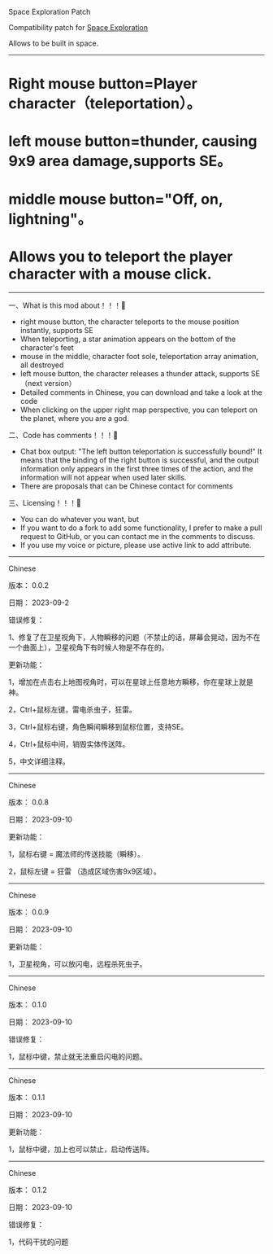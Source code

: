 Space Exploration Patch

Compatibility patch for [Space Exploration](https://mods.factorio.com/mod/space-exploration)

Allows [        ](                                  ) to be built in space.

---------------------------------------------------------------------------------------------------  

#  Right mouse button=Player character（teleportation）。
#  left mouse button=thunder, causing 9x9 area damage,supports SE。
#  middle mouse button="Off, on, lightning"。

#  Allows you to teleport the player character with a mouse click.

---------------------------------------------------------------------------------------------------  

一、What is this mod about！！！💟
  
   *  right mouse button, the character teleports to the mouse position instantly, supports SE
   *  When teleporting, a star animation appears on the bottom of the character's feet    
   *  mouse in the middle, character foot sole, teleportation array animation, all destroyed
   *  left mouse button, the character releases a thunder attack, supports SE           （next version）
   *  Detailed comments in Chinese, you can download and take a look at the code
   * When clicking on the upper right map perspective, you can teleport on the planet, where you are a god.

二、Code has comments！！！💟
   
   *  Chat box output: "The left button teleportation is successfully bound!" It means that the binding of the right button is successful, and the output information only appears in the first three times of the action, and the information will not appear when
   used later skills.
   *  There are proposals that can be Chinese contact for comments

三、Licensing！！！💟
   
   *  You can do whatever you want, but
   *  If you want to do a fork to add some functionality, I prefer to make a pull request to GitHub, or you can contact me in the comments to discuss.
   *  If you use my voice or picture, please use active link to add attribute.
---------------------------------------------------------------------------------------------------  

Chinese

版本： 0.0.2

日期： 2023-09-2

错误修复：

1、修复了在卫星视角下，人物瞬移的问题（不禁止的话，屏幕会晃动，因为不在一个曲面上），卫星视角下有时候人物是不存在的。

更新功能：

1，增加在点击右上地图视角时，可以在星球上任意地方瞬移，你在星球上就是神。

2，Ctrl+鼠标左键，雷电杀虫子，狂雷。

3，Ctrl+鼠标右键，角色瞬间瞬移到鼠标位置，支持SE。

4，Ctrl+鼠标中间，销毁实体传送阵。

5，中文详细注释。

---------------------------------------------------------------------------------------------------  

Chinese

版本： 0.0.8

日期： 2023-09-10

更新功能：

1，鼠标右键 = 魔法师的传送技能（瞬移）。

2，鼠标左键 = 狂雷 （造成区域伤害9x9区域）。

---------------------------------------------------------------------------------------------------  
Chinese

版本： 0.0.9

日期： 2023-09-10

更新功能：

1，卫星视角，可以放闪电，远程杀死虫子。

---------------------------------------------------------------------------------------------------  
Chinese

版本： 0.1.0

日期： 2023-09-10

错误修复：

1，鼠标中键，禁止就无法重启闪电的问题。

---------------------------------------------------------------------------------------------------  
Chinese

版本： 0.1.1

日期： 2023-09-10

更新功能：

1，鼠标中键，加上也可以禁止，启动传送阵。

---------------------------------------------------------------------------------------------------  
Chinese

版本： 0.1.2

日期： 2023-09-10

错误修复：

1，代码干扰的问题




